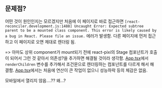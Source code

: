 ## 문제점?
어떤 것이 원인인지는 모르겠지만 처음에 이 페이지로 바로 접근하면 `[react-reconciler.development.js:1488] Uncaught Error: Expected subtree parent to be a mounted class component. This error is likely caused by a bug in React. Please file an issue.` 에러가 발생함. 다른 페이지에 먼저 접근하고 이 페이지로 오면 제대로 렌더링 됨.

=> 아마도 상위 component가 mount되기 전에 react-pixi의 Stage 컴포넌트가 호출이 되어서 그런 것 같아서 의존성?을 추가하면 해결될 것이라 생각함. [App.tsx](../../App.tsx)에서 `renderChildren` 변수를 추가해서 조건문으로 렌더링하는 컴포넌트를 다르게 해서 해결함. [App.tsx](../../App.tsx)에서는 처음에 연산이 큰 작업이 없으니 성능하락 등의 체감은 없음.

모바일에서 열리지 않음....?? 왜...?